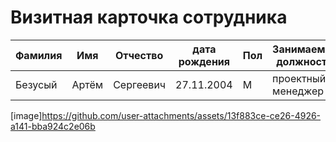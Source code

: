 # Визитная карточка сотрудника
| Фамилия | Имя | Отчество | дата рождения | Пол | Занимаемая должность |
|---------|-----| -------- | --------------|-----|----------------------|
| Безусый |Артём|Сергеевич | 27.11.2004    | М   |  проектный менеджер  |
[image]https://github.com/user-attachments/assets/13f883ce-ce26-4926-a141-bba924c2e06b

